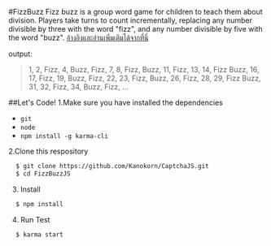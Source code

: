 #FizzBuzz
Fizz buzz is a group word game for children to teach them about division. 
Players take turns to count incrementally, replacing any number divisible by three with the word "fizz", 
and any number divisible by five with the word "buzz".
[อ้างอิงและอ่านเพิ่มเติมได้จากที่นี่](https://en.wikipedia.org/wiki/Fizz_buzz)

output:
 >1, 2, Fizz, 4, Buzz, Fizz, 7, 8, Fizz, Buzz, 11, Fizz, 13, 14, Fizz Buzz, 
 >16, 17, Fizz, 19, Buzz, Fizz, 22, 23, Fizz, Buzz, 26, Fizz, 28, 29, Fizz Buzz, 
 >31, 32, Fizz, 34, Buzz, Fizz, ...


##Let's Code!
1.Make sure you have installed the dependencies
  * `git`
  * `node`
  * `npm install -g karma-cli`

2.Clone this respository
```sh
  $ git clone https://github.com/Kanokorn/CaptchaJS.git
  $ cd FizzBuzzJS
```

3. Install
```sh
  $ npm install 
```
4. Run Test

```sh
  $ karma start
```
